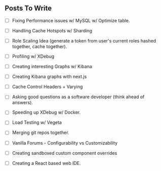 ## Posts To Write

- [ ] Fixing Performance issues w/ MySQL w/ Optimize table.
- [ ] Handling Cache Hotspots w/ Sharding
- [ ] Role Scaling Idea (generate a token from user's current roles hashed together, cache together).
- [ ] Profiling w/ XDebug
- [ ] Creating interesting Graphs w/ Kibana
- [ ] Creating Kibana graphs with next.js
- [ ] Cache Control Headers + Varying
- [ ] Asking good questions as a software developer (think ahead of answers).
- [ ] Speeding up XDebug w/ Docker.
- [ ] Load Testing w/ Vegeta
- [ ] Merging git repos together.

- [ ] Vanilla Forums - Configurability vs Customizability
- [ ] Creating sandboxed custom component overrides
- [ ] Creating a React based web IDE.
